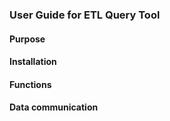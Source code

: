 ### User Guide for ETL Query Tool
#### Purpose

#### Installation

#### Functions

#### Data communication
